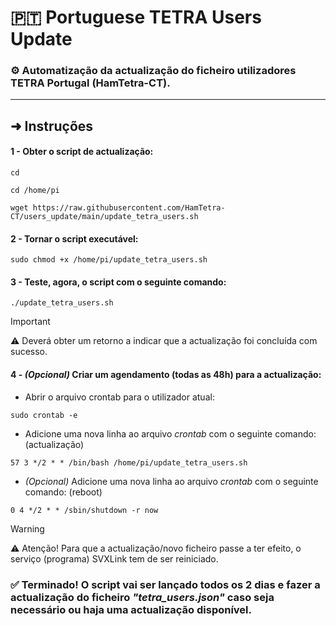 # 🇵🇹 Portuguese TETRA Users Update

### ⚙️ Automatização da actualização do ficheiro utilizadores TETRA Portugal (HamTetra-CT).

---

## ➜ Instruções

#### 1 - Obter o script de actualização:
```
cd
```
```
cd /home/pi
```
```
wget https://raw.githubusercontent.com/HamTetra-CT/users_update/main/update_tetra_users.sh
```
#### 2 - Tornar o script executável:
```
sudo chmod +x /home/pi/update_tetra_users.sh
```
#### 3 - Teste, agora, o script com o seguinte comando:
```
./update_tetra_users.sh
```

> [!IMPORTANT]
> ⚠️ Deverá obter um retorno a indicar que a actualização foi concluída com sucesso.

#### 4 - *(Opcional)* Criar um agendamento (todas as 48h) para a actualização:

+ Abrir o arquivo crontab para o utilizador atual:
```
sudo crontab -e
```
+ Adicione uma nova linha ao arquivo *crontab* com o seguinte comando: (actualização)
```
57 3 */2 * * /bin/bash /home/pi/update_tetra_users.sh
```
+ *(Opcional)* Adicione uma nova linha ao arquivo *crontab* com o seguinte comando: (reboot)
```
0 4 */2 * * /sbin/shutdown -r now
```

> [!WARNING]
> ⚠️ Atenção! Para que a actualização/novo ficheiro passe a ter efeito, o serviço (programa) SVXLink tem de ser reiniciado.

### ✅ Terminado! O script vai ser lançado todos os 2 dias e fazer a actualização do ficheiro *"tetra_users.json"* caso seja necessário ou haja uma actualização disponível. 
